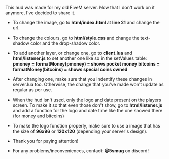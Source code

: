 This hud was made for my old FiveM server. Now that I don't work on it anymore, I've decided to share it.

- To change the image, go to **html/index.html** at **line 21** and change the url.
- To change the colours, go to **html/style.css** and change the text-shadow color and the drop-shadow color.
- To add another layer, or change one, go to **client.lua** and **html/listener.js** to set another one like so in the setValues table:
**pmoney = formatMoney(pmoney) = shows pocket money**
**bitcoins = formatMoney(bitcoins) = shows special coins owned**
- After changing one, make sure that you indentify these changes in server.lua too. Otherwise, the change that you've made won't update as regular as per use.

- When the hud isn't used, only the logo and date present on the players screen. To make it so that even those don't show, go to **html/listener.js** and add a function for the logo and date time like the one showed there (for money and bitcoins)
- To make the logo function properly, make sure to use a image that has the size of **96x96** or **120x120** (depending your server's design). 

- Thank you for paying attention!

- For any problems/inconveniences, contact: **@5smug** on discord!

